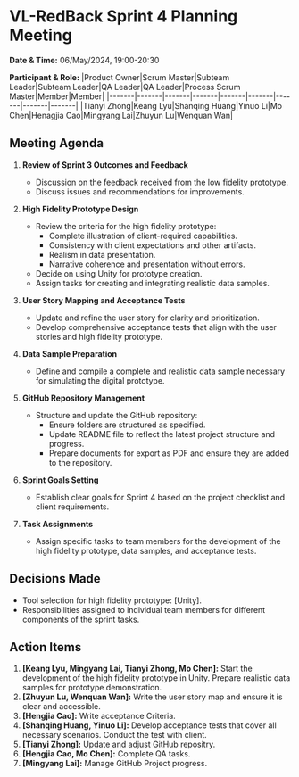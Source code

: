 # VL-RedBack Sprint 4 Planning Meeting

**Date & Time:** 06/May/2024, 19:00-20:30

**Participant & Role:**
|Product Owner|Scrum Master|Subteam Leader|Subteam Leader|QA Leader|QA Leader|Process Scrum Master|Member|Member|
|-------|-------|-------|-------|-------|-------|-------|-------|-------|
|Tianyi Zhong|Keang Lyu|Shanqing Huang|Yinuo Li|Mo Chen|Henagjia Cao|Mingyang Lai|Zhuyun Lu|Wenquan Wan|


## Meeting Agenda

1. **Review of Sprint 3 Outcomes and Feedback**
   - Discussion on the feedback received from the low fidelity prototype.
   - Discuss issues and recommendations for improvements.

2. **High Fidelity Prototype Design**
   - Review the criteria for the high fidelity prototype:
     - Complete illustration of client-required capabilities.
     - Consistency with client expectations and other artifacts.
     - Realism in data presentation.
     - Narrative coherence and presentation without errors.
   - Decide on using Unity for prototype creation.
   - Assign tasks for creating and integrating realistic data samples.

3. **User Story Mapping and Acceptance Tests**
   - Update and refine the user story for clarity and prioritization.
   - Develop comprehensive acceptance tests that align with the user stories and high fidelity prototype.

4. **Data Sample Preparation**
   - Define and compile a complete and realistic data sample necessary for simulating the digital prototype.

5. **GitHub Repository Management**
   - Structure and update the GitHub repository:
     - Ensure folders are structured as specified.
     - Update README file to reflect the latest project structure and progress.
     - Prepare documents for export as PDF and ensure they are added to the repository.

6. **Sprint Goals Setting**
   - Establish clear goals for Sprint 4 based on the project checklist and client requirements.

7. **Task Assignments**
   - Assign specific tasks to team members for the development of the high fidelity prototype, data samples, and acceptance tests.

## Decisions Made
- Tool selection for high fidelity prototype: [Unity].
- Responsibilities assigned to individual team members for different components of the sprint tasks.

## Action Items
1. **[Keang Lyu, Mingyang Lai, Tianyi Zhong, Mo Chen]:** Start the development of the high fidelity prototype in Unity. Prepare realistic data samples for prototype demonstration.
2. **[Zhuyun Lu, Wenquan Wan]:** Write the user story map and ensure it is clear and accessible.
3. **[Hengjia Cao]:** Write acceptance Criteria.
4. **[Shanqing Huang, Yinuo Li]:** Develop acceptance tests that cover all necessary scenarios. Conduct the test with client.
5. **[Tianyi Zhong]:** Update and adjust GitHub repositry.
6. **[Hengjia Cao, Mo Chen]:** Complete  QA tasks.
7. **[Mingyang Lai]:** Manage GitHub Project progress.

